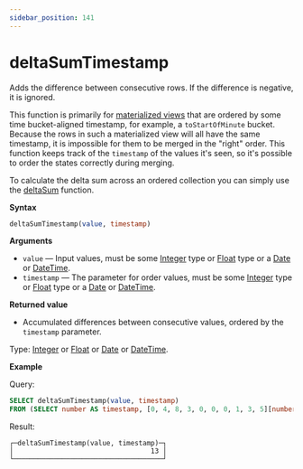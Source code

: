 ```yaml
---
sidebar_position: 141
---
```


# deltaSumTimestamp

Adds the difference between consecutive rows. If the difference is negative, it is ignored.

This function is primarily for [materialized views](../../../sql-reference/statements/create/view.md#materialized) that are ordered by some time bucket-aligned timestamp, for example, a `toStartOfMinute` bucket. Because the rows in such a materialized view will all have the same timestamp, it is impossible for them to be merged in the "right" order. This function keeps track of the `timestamp` of the values it's seen, so it's possible to order the states correctly during merging.

To calculate the delta sum across an ordered collection you can simply use the [deltaSum](../../../sql-reference/aggregate-functions/reference/deltasum.md#agg_functions-deltasum) function.

**Syntax**

``` sql
deltaSumTimestamp(value, timestamp)
```

**Arguments**

-   `value` — Input values, must be some [Integer](../../data-types/int-uint.md) type or [Float](../../data-types/float.md) type or a [Date](../../data-types/date.md) or [DateTime](../../data-types/datetime.md).
-   `timestamp` — The parameter for order values, must be some [Integer](../../data-types/int-uint.md) type or [Float](../../data-types/float.md) type or a [Date](../../data-types/date.md) or [DateTime](../../data-types/datetime.md).

**Returned value**

-   Accumulated differences between consecutive values, ordered by the `timestamp` parameter.

Type: [Integer](../../data-types/int-uint.md) or [Float](../../data-types/float.md) or [Date](../../data-types/date.md) or [DateTime](../../data-types/datetime.md).

**Example**

Query:

```sql
SELECT deltaSumTimestamp(value, timestamp)
FROM (SELECT number AS timestamp, [0, 4, 8, 3, 0, 0, 0, 1, 3, 5][number] AS value FROM numbers(1, 10));
```

Result:

``` text
┌─deltaSumTimestamp(value, timestamp)─┐
│                                  13 │
└─────────────────────────────────────┘
```
